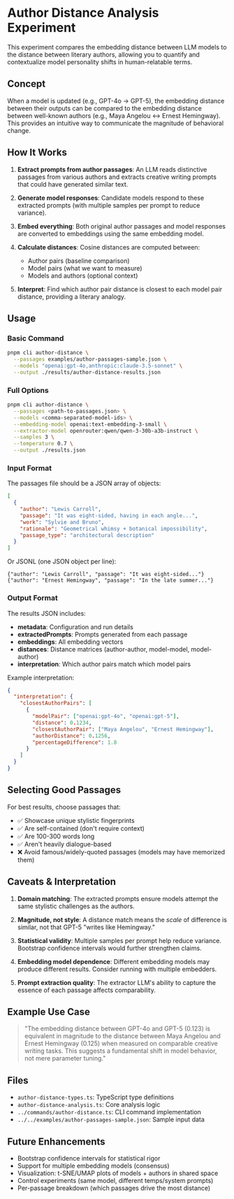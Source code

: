 # Author Distance Analysis Experiment

This experiment compares the embedding distance between LLM models to the distance between literary authors, allowing you to quantify and contextualize model personality shifts in human-relatable terms.

## Concept

When a model is updated (e.g., GPT-4o → GPT-5), the embedding distance between their outputs can be compared to the embedding distance between well-known authors (e.g., Maya Angelou ↔ Ernest Hemingway). This provides an intuitive way to communicate the magnitude of behavioral change.

## How It Works

1. **Extract prompts from author passages**: An LLM reads distinctive passages from various authors and extracts creative writing prompts that could have generated similar text.

2. **Generate model responses**: Candidate models respond to these extracted prompts (with multiple samples per prompt to reduce variance).

3. **Embed everything**: Both original author passages and model responses are converted to embeddings using the same embedding model.

4. **Calculate distances**: Cosine distances are computed between:
   - Author pairs (baseline comparison)
   - Model pairs (what we want to measure)
   - Models and authors (optional context)

5. **Interpret**: Find which author pair distance is closest to each model pair distance, providing a literary analogy.

## Usage

### Basic Command

```bash
pnpm cli author-distance \
  --passages examples/author-passages-sample.json \
  --models "openai:gpt-4o,anthropic:claude-3.5-sonnet" \
  --output ./results/author-distance-results.json
```

### Full Options

```bash
pnpm cli author-distance \
  --passages <path-to-passages.json> \
  --models <comma-separated-model-ids> \
  --embedding-model openai:text-embedding-3-small \
  --extractor-model openrouter:qwen/qwen-3-30b-a3b-instruct \
  --samples 3 \
  --temperature 0.7 \
  --output ./results.json
```

### Input Format

The passages file should be a JSON array of objects:

```json
[
  {
    "author": "Lewis Carroll",
    "passage": "It was eight-sided, having in each angle...",
    "work": "Sylvie and Bruno",
    "rationale": "Geometrical whimsy + botanical impossibility",
    "passage_type": "architectural description"
  }
]
```

Or JSONL (one JSON object per line):

```jsonl
{"author": "Lewis Carroll", "passage": "It was eight-sided..."}
{"author": "Ernest Hemingway", "passage": "In the late summer..."}
```

### Output Format

The results JSON includes:

- **metadata**: Configuration and run details
- **extractedPrompts**: Prompts generated from each passage
- **embeddings**: All embedding vectors
- **distances**: Distance matrices (author-author, model-model, model-author)
- **interpretation**: Which author pairs match which model pairs

Example interpretation:

```json
{
  "interpretation": {
    "closestAuthorPairs": [
      {
        "modelPair": ["openai:gpt-4o", "openai:gpt-5"],
        "distance": 0.1234,
        "closestAuthorPair": ["Maya Angelou", "Ernest Hemingway"],
        "authorDistance": 0.1256,
        "percentageDifference": 1.8
      }
    ]
  }
}
```

## Selecting Good Passages

For best results, choose passages that:

- ✅ Showcase unique stylistic fingerprints
- ✅ Are self-contained (don't require context)
- ✅ Are 100-300 words long
- ✅ Aren't heavily dialogue-based
- ❌ Avoid famous/widely-quoted passages (models may have memorized them)

## Caveats & Interpretation

1. **Domain matching**: The extracted prompts ensure models attempt the same stylistic challenges as the authors.

2. **Magnitude, not style**: A distance match means the *scale* of difference is similar, not that GPT-5 "writes like Hemingway."

3. **Statistical validity**: Multiple samples per prompt help reduce variance. Bootstrap confidence intervals would further strengthen claims.

4. **Embedding model dependence**: Different embedding models may produce different results. Consider running with multiple embedders.

5. **Prompt extraction quality**: The extractor LLM's ability to capture the essence of each passage affects comparability.

## Example Use Case

> "The embedding distance between GPT-4o and GPT-5 (0.123) is equivalent in magnitude to the distance between Maya Angelou and Ernest Hemingway (0.125) when measured on comparable creative writing tasks. This suggests a fundamental shift in model behavior, not mere parameter tuning."

## Files

- `author-distance-types.ts`: TypeScript type definitions
- `author-distance-analysis.ts`: Core analysis logic
- `../commands/author-distance.ts`: CLI command implementation
- `../../examples/author-passages-sample.json`: Sample input data

## Future Enhancements

- Bootstrap confidence intervals for statistical rigor
- Support for multiple embedding models (consensus)
- Visualization: t-SNE/UMAP plots of models + authors in shared space
- Control experiments (same model, different temps/system prompts)
- Per-passage breakdown (which passages drive the most distance)
